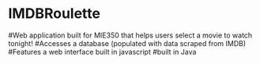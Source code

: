 # IMDBRoulette

#Web application built for MIE350 that helps users select a movie to watch tonight!
#Accesses a database (populated with data scraped from IMDB) 
#Features a web interface built in javascript
#built in Java
